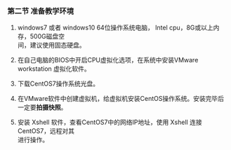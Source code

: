 ### 第二节  准备教学环境
1. windows7 或者 windows10 64位操作系统电脑， Intel cpu，8G或以上内存，500G磁盘空  
间，建议使用固态硬盘。

2. 在自己电脑的BIOS中开启CPU虚拟化选项，在系统中安装VMware workstation 虚拟化软件。

3. 下载CentOS7操作系统光盘。

4. 在VMware软件中创建虚拟机，给虚拟机安装CentOS操作系统。安装完毕后一定要**拍摄快照**。

5. 安装 Xshell 软件，查看CentOS7中的网络IP地址，使用 Xshell 连接CentOS7，远程对其  
进行操作。
